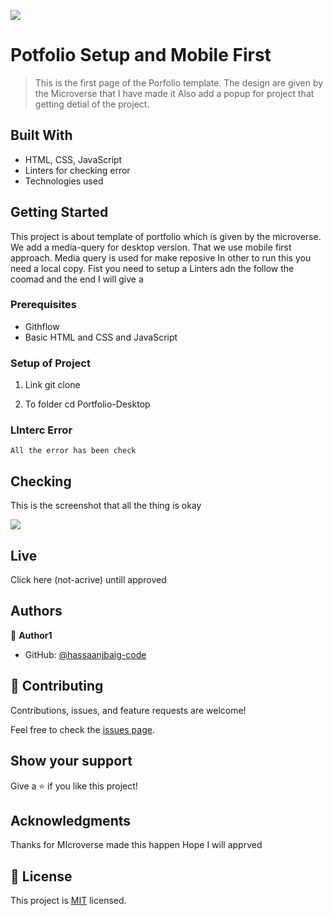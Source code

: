 ![](https://img.shields.io/badge/Microverse-blueviolet)

# Potfolio Setup and Mobile First 

> This is the first page of the Porfolio template. The design are given by the 
> Microverse that I have made it 
> Also add a popup for project that getting detial of the project.


## Built With

- HTML, CSS, JavaScript
- Linters for checking error
- Technologies used



## Getting Started

This project is about template of portfolio which is given by the microverse. We add a media-query for desktop version. That we use mobile first approach. Media query is used for make reposive 
In other to run this you need a local copy. Fist you need to setup a Linters adn the follow the coomad and the end I will give a 


### Prerequisites
* Githflow
* Basic HTML and CSS and JavaScript

### Setup of Project 

1. Link
git clone 

2. To folder
    cd Portfolio-Desktop

### LInterc Error

    All the error has been check
  
## Checking 
This is the screenshot that all the thing is okay

<img src = "https://user-images.githubusercontent.com/80938128/200326153-7d174ec9-e7ee-40c1-bacb-1262f2073ff5.png" >

## Live 
Click here   (not-acrive)  untill approved

## Authors

👤 **Author1**

- GitHub: [@hassaanjbaig-code](https://github.com/Hassaanjbaig-code)

## 🤝 Contributing

Contributions, issues, and feature requests are welcome!

Feel free to check the [issues page](../../issues/).

## Show your support

Give a ⭐️ if you like this project!

## Acknowledgments
Thanks for MIcroverse made this happen 
Hope I will apprved 

## 📝 License

This project is [MIT](./LICENSE) licensed.
